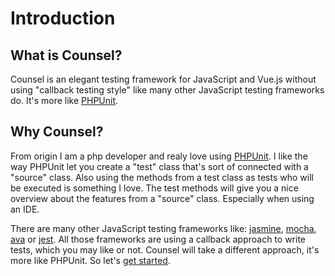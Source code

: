 # Introduction

## What is Counsel?

Counsel is an elegant testing framework for JavaScript and Vue.js without using "callback testing style" like many other JavaScript testing frameworks do. It's more like [PHPUnit](https://phpunit.de/).

## Why Counsel?

From origin I am a php developer and realy love using [PHPUnit](https://phpunit.de/). I like the way PHPUnit let you create a "test" class that's sort of connected with a "source" class. Also using the methods from a test class as tests who will be executed is something I love. The test methods will give you a nice overview about the features from a "source" class. Especially when using an IDE.

There are many other JavaScript testing frameworks like: [jasmine](https://jasmine.github.io/), [mocha](https://mochajs.org/), [ava](https://ava.li/) or [jest](https://jestjs.io/). All those frameworks are using a callback approach to write tests, which you may like or not. Counsel will take a different approach, it's more like PHPUnit. So let's [get started](getting-started.html).
